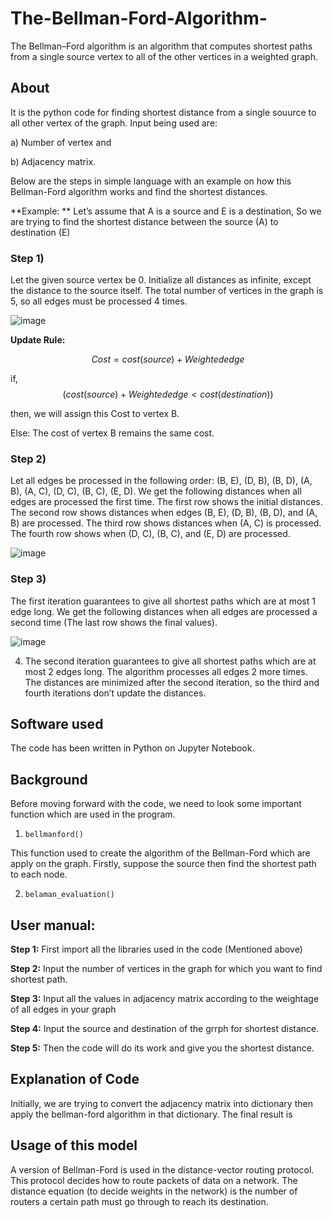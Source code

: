 # The-Bellman-Ford-Algorithm-
The Bellman–Ford algorithm is an algorithm that computes shortest paths from a single source vertex to all of the other vertices in a weighted graph.

## About
It is the python code for finding shortest distance from a single souurce to all other vertex of the graph. Input being used are:

a) Number of vertex and

b) Adjacency matrix.


Below are the steps in simple language with an example on how this Bellman-Ford algorithm works and find the shortest distances.

**Example: **
Let’s assume that A is a source and E is a destination, So we are trying to find the shortest distance between the source (A) to destination (E)
 
### Step 1)
Let the given source vertex be 0. Initialize all distances as infinite, except the distance to the source itself. The total number of vertices in the graph is 5, so all edges must be processed 4 times.



![image](https://user-images.githubusercontent.com/118912055/203609970-712bc34b-bb43-413b-a437-fceb2eec4bb1.png)













**Update Rule:**

$$ Cost = cost(source) + Weighted edge $$

if, $$(cost(source) + Weighted edge < cost(destination)) $$

then, we will assign this Cost to vertex B.

Else:
	The cost of vertex B remains the same cost.
	


### Step 2)
Let all edges be processed in the following order: (B, E), (D, B), (B, D), (A, B), (A, C), (D, C), (B, C), (E, D). We get the following distances when all edges are processed the first time. The first row shows the initial distances. The second row shows distances when edges (B, E), (D, B), (B, D), and (A, B) are processed. The third row shows distances when (A, C) is processed. The fourth row shows when (D, C), (B, C), and (E, D) are processed. 
 


 	






![image](https://user-images.githubusercontent.com/118912055/203610495-17b6143b-1dca-4e8f-a9a0-29b4de1e0c4a.png)



### Step 3)
The first iteration guarantees to give all shortest paths which are at most 1 edge long. We get the following distances when all edges are processed a second time (The last row shows the final values). 


 	 
![image](https://user-images.githubusercontent.com/118912055/203611381-86e8179f-2c02-4d0e-8104-47f5db48bc3f.png)












	




4)	The second iteration guarantees to give all shortest paths which are at most 2 edges long. The algorithm processes all edges 2 more times. The distances are minimized after the second iteration, so the third and fourth iterations don’t update the distances.


## Software used
The code has been written in Python on Jupyter Notebook. 

## Background
Before moving forward with the code, we need to look some important function which are used in the program.
1) ```bellmanford()```


This function used to create the algorithm of the Bellman-Ford which are apply on the graph. Firstly, suppose the source then find the shortest path to each node.

2) ```belaman_evaluation()```



## User manual:
**Step 1:**
First import all the libraries used in the code (Mentioned above)

**Step 2:**
Input the number of vertices in the graph for which you want to find shortest path.

**Step 3:**
Input all the values in adjacency matrix according to the weightage of all edges in your graph

**Step 4:**
Input the source and destination of the grrph for shortest distance.

**Step 5:**
Then the code will do its work and give you the shortest distance.



## Explanation of Code
Initially, we are trying to convert the adjacency matrix into dictionary then apply the bellman-ford algorithm in that dictionary.
The final result is 

## Usage of this model
A version of Bellman-Ford is used in the distance-vector routing protocol. This protocol decides how to route packets of data on a network. The distance equation (to decide weights in the network) is the number of routers a certain path must go through to reach its destination.


